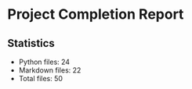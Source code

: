 # Project Completion Report

## Statistics
- Python files:       24
- Markdown files:       22
- Total files:       50

